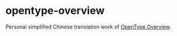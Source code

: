 # opentype-overview
Personal simplified Chinese translation work of [OpenType Overview](https://www.microsoft.com/typography/otspec/otover.htm).
